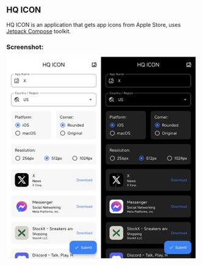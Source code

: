 ## HQ ICON

HQ ICON is an application that gets app icons from Apple Store, uses [Jetpack Compose](https://developer.android.com/develop/ui/compose) toolkit.

### Screenshot:

<div style="position:relative; display: flex; flex-wrap: nowrap;"> 
    <img style='position:absolute; z-index:1;' src='https://github.com/YuKongA/HQ-ICON_Compose/blob/main/Picture/Screenshot.jpg?raw=true' width='496px'/>
</div> 

### Credits:

Search API: [Search API](https://performance-partners.apple.com/search-api)

Country Codes: [Country Codes](https://en.wikipedia.org/wiki/Country_code)